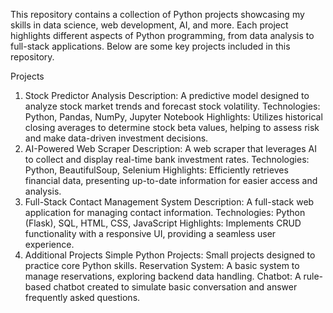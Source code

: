 This repository contains a collection of Python projects showcasing my skills in data science, web development, AI, and more. Each project highlights different aspects of Python programming, from data analysis to full-stack applications. Below are some key projects included in this repository.

Projects
1. Stock Predictor Analysis
Description: A predictive model designed to analyze stock market trends and forecast stock volatility.
Technologies: Python, Pandas, NumPy, Jupyter Notebook
Highlights: Utilizes historical closing averages to determine stock beta values, helping to assess risk and make data-driven investment decisions.
2. AI-Powered Web Scraper
Description: A web scraper that leverages AI to collect and display real-time bank investment rates.
Technologies: Python, BeautifulSoup, Selenium
Highlights: Efficiently retrieves financial data, presenting up-to-date information for easier access and analysis.
3. Full-Stack Contact Management System
Description: A full-stack web application for managing contact information.
Technologies: Python (Flask), SQL, HTML, CSS, JavaScript
Highlights: Implements CRUD functionality with a responsive UI, providing a seamless user experience.
4. Additional Projects
Simple Python Projects: Small projects designed to practice core Python skills.
Reservation System: A basic system to manage reservations, exploring backend data handling.
Chatbot: A rule-based chatbot created to simulate basic conversation and answer frequently asked questions.
